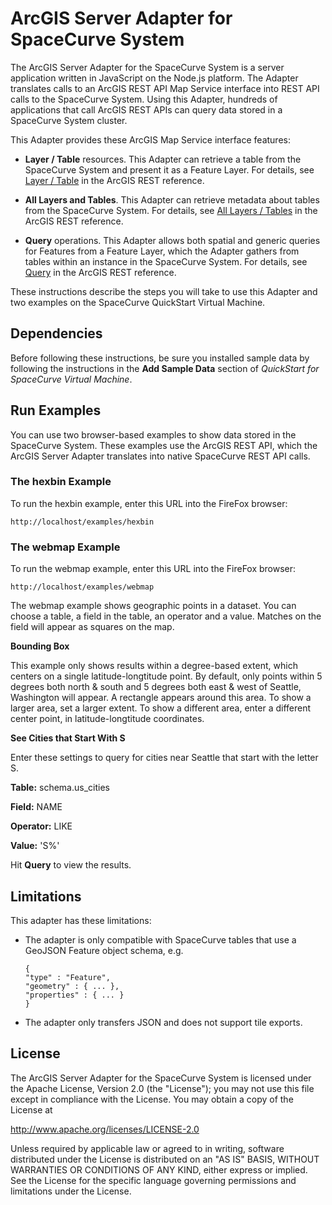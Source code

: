 ArcGIS Server Adapter for SpaceCurve System
===========================================

The ArcGIS Server Adapter for the SpaceCurve System is a server application
written in JavaScript on the Node.js platform. The Adapter translates calls to
an ArcGIS REST API Map Service interface into REST API calls to the SpaceCurve
System. Using this Adapter, hundreds of applications that call ArcGIS REST APIs
can query data stored in a SpaceCurve System cluster.

This Adapter provides these ArcGIS Map Service interface features:

-   **Layer / Table** resources. This Adapter can retrieve a table from the
    SpaceCurve System and present it as a Feature Layer. For details, see [Layer
    / Table][1] in the ArcGIS REST reference.

    [1]: <http://resources.arcgis.com/en/help/rest/apiref/layer.html>

-   **All Layers and Tables**. This Adapter can retrieve metadata about tables
    from the SpaceCurve System. For details, see [All Layers / Tables][2] in the
    ArcGIS REST reference.

    [2]: <http://resources.arcgis.com/en/help/rest/apiref/layers.html>

-   **Query** operations. This Adapter allows both spatial and generic queries
    for Features from a Feature Layer, which the Adapter gathers from tables
    within an instance in the SpaceCurve System. For details, see [Query][3] in
    the ArcGIS REST reference.

    [3]: <http://resources.arcgis.com/en/help/rest/apiref/ms_dyn_query.html>

These instructions describe the steps you will take to use this Adapter and two
examples on the SpaceCurve QuickStart Virtual Machine.

 Dependencies
-------------

Before following these instructions, be sure you installed sample data by
following the instructions in the **Add Sample Data** section of *QuickStart for
SpaceCurve Virtual Machine*.

Run Examples
------------

You can use two browser-based examples to show data stored in the SpaceCurve
System. These examples use the ArcGIS REST API, which the ArcGIS Server Adapter
translates into native SpaceCurve REST API calls.

### The hexbin Example

To run the hexbin example, enter this URL into the FireFox browser:

`http://localhost/examples/hexbin`

### The webmap Example

To run the webmap example, enter this URL into the FireFox browser:

`http://localhost/examples/webmap`

The webmap example shows geographic points in a dataset. You can choose a table,
a field in the table, an operator and a value. Matches on the field will appear
as squares on the map.

**Bounding Box**

This example only shows results within a degree-based extent, which centers on a
single latitude-longtitude point. By default, only points within 5 degrees both
north & south and 5 degrees both east & west of Seattle, Washington will appear.
A rectangle appears around this area. To show a larger area, set a larger
extent. To show a different area, enter a different center point, in
latitude-longtitude coordinates.

**See Cities that Start With S**

Enter these settings to query for cities near Seattle that start with the letter
S.

**Table:** schema.us\_cities

**Field:** NAME

**Operator:** LIKE

**Value:** 'S%'

Hit **Query** to view the results.

Limitations
-----------

This adapter has these limitations:

-   The adapter is only compatible with SpaceCurve tables that use a GeoJSON
    Feature object schema, e.g.

    ~~~~~~~~~~~~~~~~~~~~~~~~~~~~~~~~~~~~~~~~~~~~~~~~~~~~~~~~~~~~~~~~~~~~~~~~~~~~
    {
    "type" : "Feature",  
    "geometry" : { ... },  
    "properties" : { ... }  
    }
    ~~~~~~~~~~~~~~~~~~~~~~~~~~~~~~~~~~~~~~~~~~~~~~~~~~~~~~~~~~~~~~~~~~~~~~~~~~~~

-   The adapter only transfers JSON and does not support tile exports.

 License
--------

The ArcGIS Server Adapter for the SpaceCurve System is licensed under the Apache
License, Version 2.0 (the "License"); you may not use this file except in
compliance with the License. You may obtain a copy of the License at

<http://www.apache.org/licenses/LICENSE-2.0>

Unless required by applicable law or agreed to in writing, software distributed
under the License is distributed on an "AS IS" BASIS, WITHOUT WARRANTIES OR
CONDITIONS OF ANY KIND, either express or implied. See the License for the
specific language governing permissions and limitations under the License.

